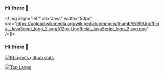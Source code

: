 ### Hi there 👋

<! mg align="left" alt="Java" width="50px" src="https://upload.wikimedia.org/wikipedia/commons/thumb/9/99/Unofficial_JavaScript_logo_2.svg/512px-Unofficial_JavaScript_logo_2.svg.png" />]!>






### Hi there 👋
[![Khuyen's github stats](https://github-readme-stats.vercel.app/api?username=batiberk&count_private=true&show_icons=true&theme=radical&hide_rank=false)](https://github.com/batiberk/github-readme-stats)

[![Top Langs](https://github-readme-stats.vercel.app/api/top-langs/?username=batiberk)](https://github.com/batiberk/github-readme-stats)
